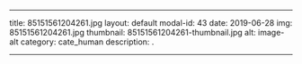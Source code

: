 
---
title: 85151561204261.jpg
layout: default
modal-id: 43
date: 2019-06-28
img: 85151561204261.jpg
thumbnail: 85151561204261-thumbnail.jpg
alt: image-alt
category: cate_human
description: .

---
